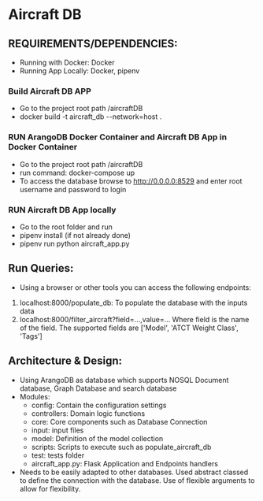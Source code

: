 # Aircraft DB

## REQUIREMENTS/DEPENDENCIES:
* Running with Docker:  Docker 
* Running App Locally: Docker, pipenv

### Build Aircraft DB APP
* Go to the project root path /aircraftDB
* docker build -t aircraft_db --network=host .

### RUN ArangoDB Docker Container and Aircraft DB App in Docker Container
* Go to the project root path /aircraftDB
* run command:  docker-compose up
* To access the database browse to http://0.0.0.0:8529 and enter root username and password to login

###  RUN Aircraft DB App locally
* Go to the root folder and run
* pipenv install (if not already done)
* pipenv run python aircraft_app.py

## Run Queries:
* Using a browser or other tools you can access the following endpoints:
1) localhost:8000/populate_db: To populate the database with the inputs data
2) localhost:8000/filter_aircraft?field=...,value=...  Where field is the name of the field. The supported fields are
['Model', 'ATCT Weight Class', 'Tags']

## Architecture & Design:
* Using ArangoDB as database which supports NOSQL Document database, Graph Database and search database
* Modules:
  * config: Contain the configuration settings
  * controllers: Domain logic functions
  * core: Core components such as Database Connection
  * input: input files
  * model: Definition of the model collection
  * scripts: Scripts to execute such as populate_aircraft_db
  * test:  tests folder
  * aircraft_app.py:  Flask Application and Endpoints handlers
* Needs to be easily adapted to other databases. Used abstract classed to define the connection with the database. Use of flexible arguments to allow for flexibility.
